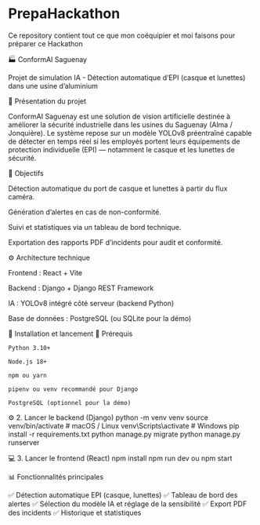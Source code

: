 # PrepaHackathon
Ce repository contient tout ce que mon coéquipier et moi faisons pour préparer ce Hackathon

🏭 ConformAI Saguenay

Projet de simulation IA - Détection automatique d’EPI (casque et lunettes) dans une usine d’aluminium

📘 Présentation du projet

ConformAI Saguenay est une solution de vision artificielle destinée à améliorer la sécurité industrielle dans les usines du Saguenay (Alma / Jonquière).
Le système repose sur un modèle YOLOv8 préentraîné capable de détecter en temps réel si les employés portent leurs équipements de protection individuelle (EPI) — notamment le casque et les lunettes de sécurité.

🎯 Objectifs

Détection automatique du port de casque et lunettes à partir du flux caméra.

Génération d’alertes en cas de non-conformité.

Suivi et statistiques via un tableau de bord technique.

Exportation des rapports PDF d’incidents pour audit et conformité.


⚙️ Architecture technique

Frontend : React + Vite

Backend : Django + Django REST Framework

IA : YOLOv8 intégré côté serveur (backend Python)

Base de données : PostgreSQL (ou SQLite pour la démo)



🚀 Installation et lancement
🔹 Prérequis

    Python 3.10+

    Node.js 18+

    npm ou yarn

    pipenv ou venv recommandé pour Django

    PostgreSQL (optionnel pour la démo)


⚙️ 2. Lancer le backend (Django)
    python -m venv venv
    source venv/bin/activate      # macOS / Linux
    venv\Scripts\activate         # Windows
    pip install -r requirements.txt
    python manage.py migrate
    python manage.py runserver


💻 3. Lancer le frontend (React)
    npm install
    npm run dev ou npm start


📊 Fonctionnalités principales

✅ Détection automatique EPI (casque, lunettes)
✅ Tableau de bord des alertes
✅ Sélection du modèle IA et réglage de la sensibilité
✅ Export PDF des incidents
✅ Historique et statistiques
